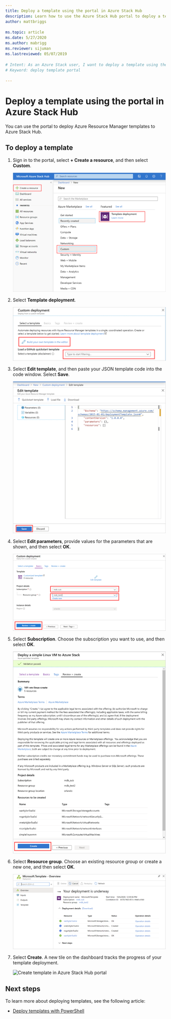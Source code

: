 ```yaml
---
title: Deploy a template using the portal in Azure Stack Hub 
description: Learn how to use the Azure Stack Hub portal to deploy a template.
author: mattbriggs

ms.topic: article
ms.date: 5/27/2020
ms.author: mabrigg
ms.reviewer: sijuman
ms.lastreviewed: 05/07/2019

# Intent: As an Azure Stack user, I want to deploy a template using the portal in Azure Stack so I can manage resources efficiently.
# Keyword: deploy template portal

---
```



# Deploy a template using the portal in Azure Stack Hub

You can use the portal to deploy Azure Resource Manager templates to Azure Stack Hub.

## To deploy a template

1. Sign in to the portal, select **+ Create a resource**, and then select **Custom**.

   ![Create a resource in Azure Stack Hub portal](media/azure-stack-deploy-template-portal/template-deploy1.png)

1. Select **Template deployment**.

   ![Deploy template in Azure Stack Hub portal](media/azure-stack-deploy-template-portal/template-deploy2.png)

1. Select **Edit template**, and then paste your JSON template code into the code window. Select **Save**.

   ![Edit template in Azure Stack Hub portal](media/azure-stack-deploy-template-portal/template-deploy3.png)

1. Select **Edit parameters**, provide values for the parameters that are shown, and then select **OK**.

   ![Edit parameters in Azure Stack Hub portal](media/azure-stack-deploy-template-portal/template-deploy4.png)

1. Select **Subscription**. Choose the subscription you want to use, and then select **OK**.

   ![Select subscription in Azure Stack Hub portal](media/azure-stack-deploy-template-portal/template-deploy5.png)

1. Select **Resource group**. Choose an existing resource group or create a new one, and then select **OK**.

   ![Select resource group in Azure Stack Hub portal](media/azure-stack-deploy-template-portal/template-deploy6.png)

1. Select **Create**. A new tile on the dashboard tracks the progress of your template deployment.

   ![Create template in Azure Stack Hub portal](media/azure-stack-deploy-template-portal/template-deploy7.png)

## Next steps

To learn more about deploying templates, see the following article:

- [Deploy templates with PowerShell](azure-stack-deploy-template-powershell.md)
